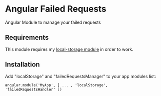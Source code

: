 Angular Failed Requests
=======================

Angular Module to manage your failed requests

Requirements
------------
This module requires my [local-storage module](https://github.com/alejandrocarrasco/angular-local-storage) in order to work.

Installation
------------
Add "localStorage" and "failedRequestsManager" to your app modules list:
```
angular.module('MyApp', [ ... , 'localStorage', 'failedRequestsHandler' ])
```
